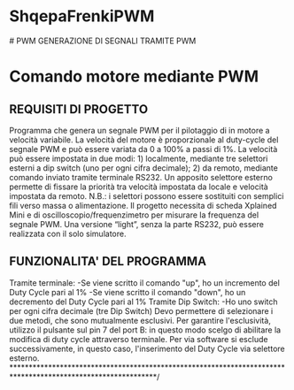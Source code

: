 # ShqepaFrenkiPWM

# PWM GENERAZIONE DI SEGNALI TRAMITE PWM

 <h1>Comando motore mediante PWM </h1> 

 <h2>REQUISITI DI PROGETTO</h2> 
Programma che genera un segnale PWM per il pilotaggio di in motore a velocità variabile.
La velocità del motore è proporzionale al duty-cycle del segnale PWM e può essere variata da 0 a
100% a passi di 1%. La velocità può essere impostata in due modi: 1) localmente, mediante tre
selettori esterni a dip switch (uno per ogni cifra decimale); 2) da remoto, mediante comando
inviato tramite terminale RS232. Un apposito selettore esterno permette di fissare la priorità tra
velocità impostata da locale e velocità impostata da remoto.
N.B.: i selettori possono essere sostituiti con semplici fili verso massa o alimentazione.
Il progetto necessita di scheda Xplained Mini e di oscilloscopio/frequenzimetro per misurare la
frequenza del segnale PWM. Una versione “light”, senza la parte RS232, può essere realizzata
con il solo simulatore.

 <h2>FUNZIONALITA' DEL PROGRAMMA</h2> 
Tramite terminale:
-Se viene scritto il comando "up", ho un incremento del Duty Cycle pari al 1%
-Se viene scritto il comando "down", ho un decremento del Duty Cycle pari al 1%
Tramite Dip Switch:
-Ho uno switch per ogni cifra decimale (tre Dip Switch)
Devo permettere di selezionare i due metodi, che sono mutualmente esclusivi. Per garantire l'esclusività,
utilizzo il pulsante sul pin 7 del port B: in questo modo scelgo di abilitare la modifica di duty cycle
attraverso terminale. Per via software si esclude successivamente, in questo caso, l'inserimento del Duty Cycle
via selettore esterno.
*************************************************************************************************************/
